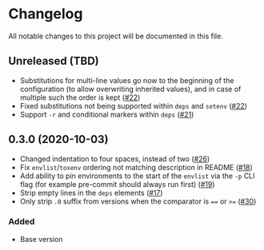 # Changelog

All notable changes to this project will be documented in this file.

## Unreleased (TBD)

- Substitutions for multi-line values go now to the beginning of the configuration (to allow overwriting inherited
  values), and in case of multiple such the order is kept ([#22](https://github.com/tox-dev/tox-ini-fmt/issues/22))
- Fixed substitutions not being supported within `deps` and `setenv`
  ([#22](https://github.com/tox-dev/tox-ini-fmt/issues/22))
- Support `-r` and conditional markers within `deps` ([#21](https://github.com/tox-dev/tox-ini-fmt/issues/21))

## 0.3.0 (2020-10-03)

- Changed indentation to four spaces, instead of two ([#26](https://github.com/tox-dev/tox-ini-fmt/issues/26))
- Fix `envlist`/`toxenv` ordering not matching description in README
  ([#18](https://github.com/tox-dev/tox-ini-fmt/issues/18))
- Add ability to pin environments to the start of the `envlist` via the `-p` CLI flag (for example pre-commit should
  always run first) ([#19](https://github.com/tox-dev/tox-ini-fmt/issues/19))
- Strip empty lines in the `deps` elements ([#17](https://github.com/tox-dev/tox-ini-fmt/issues/17))
- Only strip `.0` suffix from versions when the comparator is `==` or `>=`
  ([#30](https://github.com/tox-dev/tox-ini-fmt/issues/30))

### Added

- Base version
